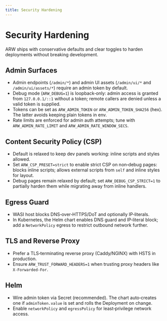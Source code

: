 ```yaml
---
title: Security Hardening
---
```


# Security Hardening

ARW ships with conservative defaults and clear toggles to harden deployments without breaking development.

## Admin Surfaces

- Admin endpoints (`/admin/*`) and admin UI assets (`/admin/ui/*` and `/admin/ui/assets/*`) require an admin token by default.
- Debug mode (`ARW_DEBUG=1`) is loopback‑only: admin access is granted from `127.0.0.1/::1` without a token; remote callers are denied unless a valid token is supplied.
- Tokens can be set as `ARW_ADMIN_TOKEN` or `ARW_ADMIN_TOKEN_SHA256` (hex). The latter avoids keeping plain tokens in env.
- Rate limits are enforced for admin auth attempts; tune with `ARW_ADMIN_RATE_LIMIT` and `ARW_ADMIN_RATE_WINDOW_SECS`.

## Content Security Policy (CSP)

- Default is relaxed to keep dev panels working: inline scripts and styles allowed.
- Set `ARW_CSP_PRESET=strict` to enable strict CSP on non‑debug pages: blocks inline scripts; allows external scripts from `self` and inline styles for layout.
- Debug pages remain relaxed by default; set `ARW_DEBUG_CSP_STRICT=1` to partially harden them while migrating away from inline handlers.

## Egress Guard

- WASI host blocks DNS‑over‑HTTPS/DoT and optionally IP‑literals.
- In Kubernetes, the Helm chart enables DNS guard and IP‑literal block; add a `NetworkPolicy` egress to restrict outbound network further.

## TLS and Reverse Proxy

- Prefer a TLS‑terminating reverse proxy (Caddy/NGINX) with HSTS in production.
- Ensure `ARW_TRUST_FORWARD_HEADERS=1` when trusting proxy headers like `X‑Forwarded‑For`.

## Helm

- Wire admin token via Secret (recommended). The chart auto‑creates one if `adminToken.value` is set and rolls the Deployment on change.
- Enable `networkPolicy` and `egressPolicy` for least‑privilege network access.

